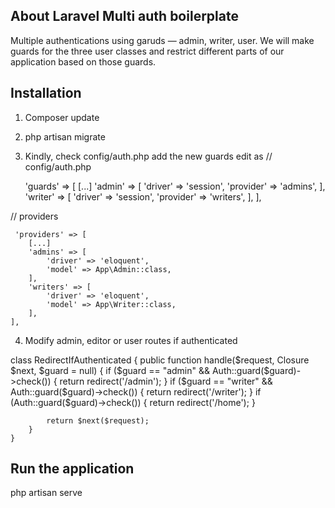 

## About Laravel Multi auth boilerplate

Multiple authentications using garuds  — admin, writer, user. We will make guards for the three user classes and restrict different parts of our application based on those guards.

## Installation 

1. Composer update
2. php artisan migrate
3. Kindly, check config/auth.php add the new guards edit as
// config/auth.php

    'guards' => [
        [...]
        'admin' => [
            'driver' => 'session',
            'provider' => 'admins',
        ],
        'writer' => [
            'driver' => 'session',
            'provider' => 'writers',
        ],
    ],

// providers

     'providers' => [
        [...]
        'admins' => [
            'driver' => 'eloquent',
            'model' => App\Admin::class,
        ],
        'writers' => [
            'driver' => 'eloquent',
            'model' => App\Writer::class,
        ],
    ],


4. Modify admin, editor or user routes if authenticated

class RedirectIfAuthenticated
    {
        public function handle($request, Closure $next, $guard = null)
        {
            if ($guard == "admin" && Auth::guard($guard)->check()) {
                return redirect('/admin');
            }
            if ($guard == "writer" && Auth::guard($guard)->check()) {
                return redirect('/writer');
            }
            if (Auth::guard($guard)->check()) {
                return redirect('/home');
            }

            return $next($request);
        }
    }


## Run the application
php artisan serve
